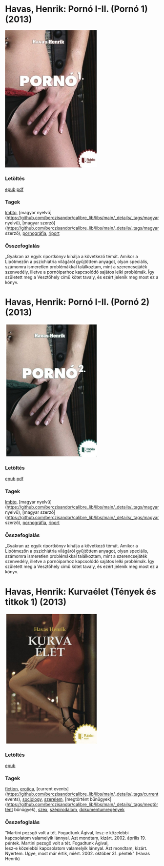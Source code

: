 # <a name="id_804">Havas, Henrik: Pornó I-II. (Pornó 1) (2013)</a>
<img src="https://github.com/BercziSandor/calibre_lib/raw/main/libs/main/Havas%2C%20Henrik/Porno%20I-II_%20%28804%29/cover.jpg" alt="cover" width="300"/>

### Letöltés
[epub](https://github.com/BercziSandor/calibre_lib/raw/main/libs/main/Havas%2C%20Henrik/Porno%20I-II_%20%28804%29/Porno%20I-II_%20-%20Havas%2C%20Henrik.epub) 
 [pdf](https://github.com/BercziSandor/calibre_lib/raw/main/libs/main/Havas%2C%20Henrik/Porno%20I-II_%20%28804%29/Porno%20I-II_%20-%20Havas%2C%20Henrik.pdf)

### Tagek
[lmbtq](https://github.com/berczisandor/calibre_lib/libs/main/_details/_tags/lmbtq), [magyar nyelvű](https://github.com/berczisandor/calibre_lib/libs/main/_details/_tags/magyar nyelvű), [magyar szerző](https://github.com/berczisandor/calibre_lib/libs/main/_details/_tags/magyar szerző), [pornográfia](https://github.com/berczisandor/calibre_lib/libs/main/_details/_tags/pornográfia), [riport](https://github.com/berczisandor/calibre_lib/libs/main/_details/_tags/riport)

### Összefoglalás
<div>
<p>„Gyakran az egyik riportkönyv kínálja a következő témát. Amikor a Lipótmezőn a pszichiátria világáról gyűjtöttem anyagot, olyan speciális, számomra ismeretlen problémákkal találkoztam, mint a szerencsejáték szenvedély, illetve a pornóiparhoz kapcsolódó sajátos lelki problémák. Így született meg a Vesztőhely című kötet tavaly, és ezért jelenik meg most ez a könyv.</p></div>


# <a name="id_805">Havas, Henrik: Pornó I-II. (Pornó 2) (2013)</a>
<img src="https://github.com/BercziSandor/calibre_lib/raw/main/libs/main/Havas%2C%20Henrik/Porno%20I-II_%20%28805%29/cover.jpg" alt="cover" width="300"/>

### Letöltés
[epub](https://github.com/BercziSandor/calibre_lib/raw/main/libs/main/Havas%2C%20Henrik/Porno%20I-II_%20%28805%29/Porno%20I-II_%20-%20Havas%2C%20Henrik.epub) 
 [pdf](https://github.com/BercziSandor/calibre_lib/raw/main/libs/main/Havas%2C%20Henrik/Porno%20I-II_%20%28805%29/Porno%20I-II_%20-%20Havas%2C%20Henrik.pdf)

### Tagek
[lmbtq](https://github.com/berczisandor/calibre_lib/libs/main/_details/_tags/lmbtq), [magyar nyelvű](https://github.com/berczisandor/calibre_lib/libs/main/_details/_tags/magyar nyelvű), [magyar szerző](https://github.com/berczisandor/calibre_lib/libs/main/_details/_tags/magyar szerző), [pornográfia](https://github.com/berczisandor/calibre_lib/libs/main/_details/_tags/pornográfia), [riport](https://github.com/berczisandor/calibre_lib/libs/main/_details/_tags/riport)

### Összefoglalás
<div>
<p>„Gyakran az egyik riportkönyv kínálja a következő témát. Amikor a Lipótmezőn a pszichiátria világáról gyűjtöttem anyagot, olyan speciális, számomra ismeretlen problémákkal találkoztam, mint a szerencsejáték szenvedély, illetve a pornóiparhoz kapcsolódó sajátos lelki problémák. Így született meg a Vesztőhely című kötet tavaly, és ezért jelenik meg most ez a könyv.</p></div>


# <a name="id_477">Havas, Henrik: Kurvaélet (Tények és titkok 1) (2013)</a>
<img src="https://github.com/BercziSandor/calibre_lib/raw/main/libs/main/Havas%2C%20Henrik/Kurvaelet%20%28477%29/cover.jpg" alt="cover" width="300"/>

### Letöltés
[epub](https://github.com/BercziSandor/calibre_lib/raw/main/libs/main/Havas%2C%20Henrik/Kurvaelet%20%28477%29/Kurvaelet%20-%20Havas%2C%20Henrik.epub)

### Tagek
[fiction](https://github.com/berczisandor/calibre_lib/libs/main/_details/_tags/fiction), [erotica](https://github.com/berczisandor/calibre_lib/libs/main/_details/_tags/erotica), [current events](https://github.com/berczisandor/calibre_lib/libs/main/_details/_tags/current events), [sociology](https://github.com/berczisandor/calibre_lib/libs/main/_details/_tags/sociology), [szerelem](https://github.com/berczisandor/calibre_lib/libs/main/_details/_tags/szerelem), [megtörtént bűnügyek](https://github.com/berczisandor/calibre_lib/libs/main/_details/_tags/megtörtént bűnügyek), [szex](https://github.com/berczisandor/calibre_lib/libs/main/_details/_tags/szex), [szépirodalom](https://github.com/berczisandor/calibre_lib/libs/main/_details/_tags/szépirodalom), [dokumentumregények](https://github.com/berczisandor/calibre_lib/libs/main/_details/_tags/dokumentumregények)

### Összefoglalás
<div>
<p>"Martini pezsgő volt a tét. Fogadtunk Ágival, lesz-e közelebbi <br>kapcsolatom valamelyik lánnyal. Azt mondtam, kizárt. 2002. április 19. <br>péntek. Martini pezsgő volt a tét. Fogadtunk Ágival, <br>lesz-e közelebbi kapcsolatom valamelyik lánnyal. Azt mondtam, kizárt. <br>Nyertem. Ugye, most már értik, miért. 2002. október 31. péntek" (Havas <br>Henrik)</p></div>


